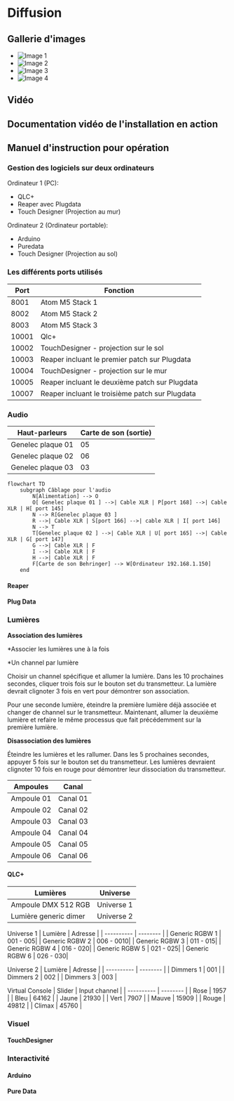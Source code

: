 # Diffusion

## Gallerie d'images
* ![Image 1](https://placehold.co/400x400?text=1+image)
* ![Image 2](https://placehold.co/400x400?text=2+image)
* ![Image 3](https://placehold.co/400x400?text=3+image)
* ![Image 4](https://placehold.co/400x400?text=4+image)

## Vidéo

## Documentation vidéo de l'installation en action

## Manuel d'instruction pour opération

### Gestion des logiciels sur deux ordinateurs

Ordinateur 1 (PC):
* QLC+
* Reaper avec Plugdata
* Touch Designer (Projection au mur)

Ordinateur 2 (Ordinateur portable):
* Arduino
* Puredata
* Touch Designer (Projection au sol)

### Les différents ports utilisés
| Port  | Fonction                                        |
| ----- | ----------------------------------------------- |
| 8001  | Atom M5 Stack 1                                 |
| 8002  | Atom M5 Stack 2                                 |
| 8003  | Atom M5 Stack 3                                 |
| 10001 | Qlc+                                            |
| 10002 | TouchDesigner - projection sur le sol           |
| 10003 | Reaper incluant le premier patch sur Plugdata   |
| 10004 | TouchDesigner - projection sur le mur           |
| 10005 | Reaper incluant le deuxième patch sur Plugdata  |
| 10007 | Reaper incluant le troisième patch sur Plugdata |

### Audio 

| Haut-parleurs     | Carte de son (sortie) |
| ----------------- | --------------------- |
| Genelec plaque 01 | 05                    |
| Genelec plaque 02 | 06                    |
| Genelec plaque 03 | 03                    |

```mermaid
flowchart TD
    subgraph Câblage pour l'audio
        N[Alimentation] --> O
        O[ Genelec plaque 01 ] -->| Cable XLR | P[port 168] -->| Cable XLR | H[ port 145]
        N --> R[Genelec plaque 03 ]
        R -->| Cable XLR | S[port 166] -->| cable XLR | I[ port 146]
        N --> T
        T[Genelec plaque 02 ] -->| Cable XLR | U[ port 165] -->| Cable XLR | G[ port 147]
        G -->| Cable XLR | F
        I -->| Cable XLR | F
        H -->| Cable XLR | F
        F[Carte de son Behringer] --> W[Ordinateur 192.168.1.150]
    end
```
#### Reaper

#### Plug Data

### Lumières

**Association des lumières**

*Associer les lumières une à la fois

*Un channel par lumière

Choisir un channel spécifique et allumer la lumière. Dans les 10 prochaines secondes, cliquer trois fois sur le bouton set du transmetteur. La lumière devrait clignoter 3 fois en vert pour démontrer son association.

Pour une seconde lumière, éteindre la première lumière déjà associée et changer de channel sur le transmetteur. Maintenant, allumer la deuxième lumière et refaire le même processus que fait précédemment sur la première lumière.

**Disassociation des lumières**

Éteindre les lumières et les rallumer. Dans les 5 prochaines secondes, appuyer 5 fois sur le bouton set du transmetteur. Les lumières devraient clignoter 10 fois en rouge pour démontrer leur dissociation du transmetteur.

| Ampoules   | Canal    |
| ---------- | -------- |
| Ampoule 01 | Canal 01 |
| Ampoule 02 | Canal 02 |
| Ampoule 03 | Canal 03 |
| Ampoule 04 | Canal 04 |
| Ampoule 05 | Canal 05 |
| Ampoule 06 | Canal 06 |

#### QLC+

| Lumières   | Universe   |
| ---------- | -------- |
| Ampoule DMX 512 RGB | Universe 1 |
| Lumière generic dimer | Universe 2 |

Universe 1
| Lumière   | Adresse   |
| ---------- | -------- |
| Generic RGBW 1 | 001 - 005|
| Generic RGBW 2 | 006 - 0010|
| Generic RGBW 3 | 011 - 015|
| Generic RGBW 4 | 016 - 020|
| Generic RGBW 5 | 021 - 025|
| Generic RGBW 6 | 026 - 030|

Universe 2
| Lumière   | Adresse   |
| ---------- | -------- |
| Dimmers 1 | 001 |
| Dimmers 2 | 002 |
| Dimmers 3 | 003 |

Virtual Console
| Slider   | Input channel   |
| ---------- | -------- |
| Rose | 1957 |
| Bleu | 64162 |
| Jaune | 21930 |
| Vert | 7907 |
| Mauve | 15909 |
| Rouge | 49812 |
| Climax | 45760 |

### Visuel

#### TouchDesigner

### Interactivité

#### Arduino

#### Pure Data

#### 
